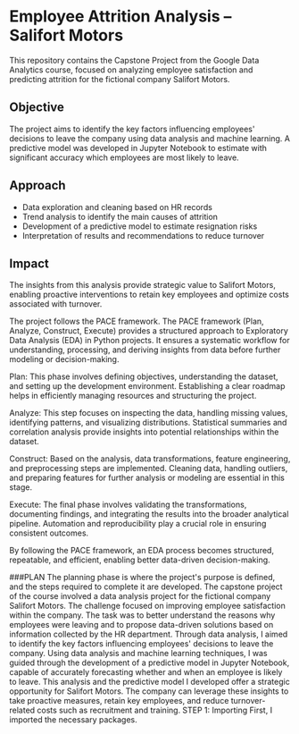 # Employee Attrition Analysis – Salifort Motors

This repository contains the Capstone Project from the Google Data Analytics course, focused on analyzing employee satisfaction and predicting attrition for the fictional company Salifort Motors.

## Objective
The project aims to identify the key factors influencing employees' decisions to leave the company using data analysis and machine learning. A predictive model was developed in Jupyter Notebook to estimate with significant accuracy which employees are most likely to leave.

## Approach
- Data exploration and cleaning based on HR records
- Trend analysis to identify the main causes of attrition
- Development of a predictive model to estimate resignation risks
- Interpretation of results and recommendations to reduce turnover

## Impact
The insights from this analysis provide strategic value to Salifort Motors, enabling proactive interventions to retain key employees and optimize costs associated with turnover.

The project follows the PACE framework.
The PACE framework (Plan, Analyze, Construct, Execute) provides a structured approach to Exploratory Data Analysis (EDA) in Python projects. It ensures a systematic workflow for understanding, processing, and deriving insights from data before further modeling or decision-making.

Plan: This phase involves defining objectives, understanding the dataset, and setting up the development environment. Establishing a clear roadmap helps in efficiently managing resources and structuring the project.

Analyze: This step focuses on inspecting the data, handling missing values, identifying patterns, and visualizing distributions. Statistical summaries and correlation analysis provide insights into potential relationships within the dataset.

Construct: Based on the analysis, data transformations, feature engineering, and preprocessing steps are implemented. Cleaning data, handling outliers, and preparing features for further analysis or modeling are essential in this stage.

Execute: The final phase involves validating the transformations, documenting findings, and integrating the results into the broader analytical pipeline. Automation and reproducibility play a crucial role in ensuring consistent outcomes.

By following the PACE framework, an EDA process becomes structured, repeatable, and efficient, enabling better data-driven decision-making.

###PLAN
The planning phase is where the project's purpose is defined, and the steps required to complete it are developed.
The capstone project of the course involved a data analysis project for the fictional company Salifort Motors. The challenge focused on improving employee satisfaction within the company. The task was to better understand the reasons why employees were leaving and to propose data-driven solutions based on information collected by the HR department.
Through data analysis, I aimed to identify the key factors influencing employees' decisions to leave the company. Using data analysis and machine learning techniques, I was guided through the development of a predictive model in Jupyter Notebook, capable of accurately forecasting whether and when an employee is likely to leave.
This analysis and the predictive model I developed offer a strategic opportunity for Salifort Motors. The company can leverage these insights to take proactive measures, retain key employees, and reduce turnover-related costs such as recruitment and training.
STEP 1: Importing
First, I imported the necessary packages.










